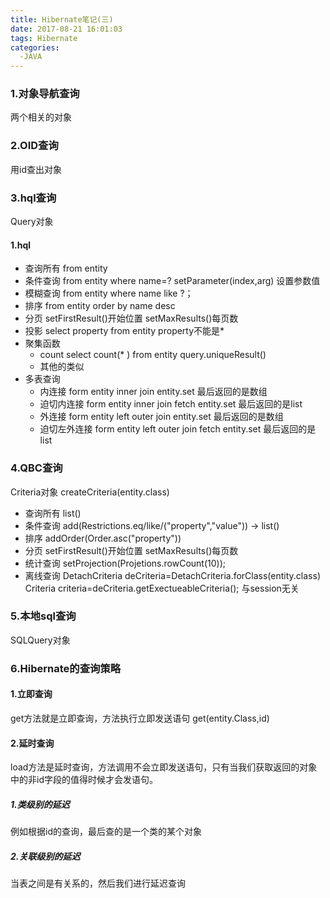 ```yaml
---
title: Hibernate笔记(三)
date: 2017-08-21 16:01:03
tags: Hibernate
categories:
  -JAVA
---
```

### 1.对象导航查询
两个相关的对象
### 2.OID查询
用id查出对象
### 3.hql查询
Query对象<!--more-->
#### 1.hql
* 查询所有   from entity
* 条件查询   from entity where name=?     setParameter(index,arg)  设置参数值
* 模糊查询   from entity where name  like ?；  
* 排序      from entity order by name desc
* 分页      setFirstResult()开始位置  setMaxResults()每页数
* 投影      select property from entity  property不能是*  
* 聚集函数
    *  count  select count(* ) from entity    query.uniqueResult()  
    *  其他的类似
* 多表查询  
    * 内连接 form entity inner join entity.set  最后返回的是数组
    * 迫切内连接 form entity inner join fetch entity.set  最后返回的是list
    * 外连接 form entity left outer join entity.set  最后返回的是数组
    * 迫切左外连接 form entity left outer join fetch entity.set  最后返回的是list

### 4.QBC查询
Criteria对象
createCriteria(entity.class)
* 查询所有   list()
* 条件查询   add(Restrictions.eq/like/("property","value")) -> list()
* 排序      addOrder(Order.asc("property"))
* 分页      setFirstResult()开始位置  setMaxResults()每页数
* 统计查询   setProjection(Projetions.rowCount(10));
* 离线查询    DetachCriteria deCriteria=DetachCriteria.forClass(entity.class)
             Criteria criteria=deCriteria.getExectueableCriteria();
             与session无关
### 5.本地sql查询
SQLQuery对象

### 6.Hibernate的查询策略
#### 1.立即查询
get方法就是立即查询，方法执行立即发送语句   get(entity.Class,id)
#### 2.延时查询
load方法是延时查询，方法调用不会立即发送语句，只有当我们获取返回的对象中的非id字段的值得时候才会发语句。
##### 1.类级别的延迟
例如根据id的查询，最后查的是一个类的某个对象
##### 2.关联级别的延迟
当表之间是有关系的，然后我们进行延迟查询
